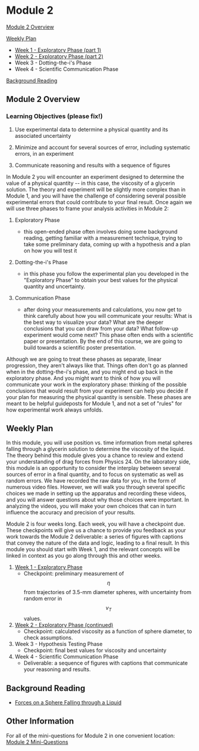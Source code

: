 # Module 2


[Module 2 Overview](#module-2-overview)

[Weekly Plan](#weekly-plan)
+ [Week 1 - Exploratory Phase (part 1)](week1)
+ [Week 2 - Exploratory Phase (part 2)](week2)
+ Week 3 - Dotting-the-i's Phase
+ Week 4 - Scientific Communication Phase

[Background Reading](#background-reading)


## Module 2 Overview 

### Learning Objectives (please fix!)


1. Use experimental data to determine a physical quantity and its associated uncertainty

2. Minimize and account for several sources of error, including systematic errors, in an experiment

3. Communicate reasoning and results with a sequence of figures

In Module 2 you will encounter an experiment designed to determine the value of a physical quantity -- in this case, the viscosity of a glycerin solution.  The theory and experiment will be slightly more complex than in Module 1, and you will have the challenge of considering several possible experimental errors that could contribute to your final result.  Once again we will use three phases to frame your analysis activities in Module 2:

1. Exploratory Phase
    - this open-ended phase often involves doing some background reading, getting familiar with a measurement technique, trying to take some preliminary data, coming up with a hypothesis and a plan on how you will test it

2. Dotting-the-i's Phase
    - in this phase you follow the experimental plan you developed in the "Exploratory Phase" to obtain your best values for the physical quantity and uncertainty.

3. Communication Phase
    - after doing your measurements and calculations, you now get to think carefully about how you will communicate your results: What is the best way to visualize your data? What are the deeper conclusions that you can draw from your data? What follow-up experiment would come next? This phase often ends with a scientific paper or presentation. By the end of this course, we are going to build towards a scientific poster presentation.

Although we are going to treat these phases as separate, linear progression, they aren't always like that. Things often don't go as planned when in the dotting-the-i's phase, and you might end up back in the exploratory phase. And you might want to think of how you will communicate your work in the exploratory phase: thinking of the possible conclusions that would result from your experiment can help you decide if your plan for measuring the physical quantity is sensible. These phases are meant to be helpful guideposts for Module 1, and not a set of "rules" for how experimental work always unfolds.

## Weekly Plan

In this module, you will use position vs. time information from metal spheres falling through a glycerin solution to determine the viscosity of the liquid.  The theory behind this module gives you a chance to review and extend your understanding of drag forces from Physics 24.  On the laboratory side, this module is an opportunity to consider the interplay between several sources of error in a final quantity, and to focus on systematic as well as random errors.  We have recorded the raw data for you, in the form of numerous video files.  However, we will walk you through several specific choices we made in setting up the apparatus and recording these videos, and you will answer questions about why those choices were important.  In analyzing the videos, you will make your own choices that can in turn influence the accuracy and precision of your results. 

Module 2 is four weeks long. Each week, you will have a checkpoint due. These checkpoints will give us a chance to provide you feedback as your work towards the Module 2 deliverable: a series of figures with captions that convey the nature of the data and logic, leading to a final result. In this module you should start with Week 1, and the relevant concepts will be linked in context as you go along through this and other weeks.

1. [Week 1 - Exploratory Phase](week1)
    - Checkpoint: preliminary measurement of $$\eta$$ from trajectories of 3.5-mm diameter spheres, with uncertainty from random error in $$v_T$$ values.
2. [Week 2 - Exploratory Phase (continued)](week2)
    - Checkpoint: calculated viscosity as a function of sphere diameter, to check assumptions.
3. Week 3 - Hypothesis Testing Phase
    - Checkpoint: final best values for viscosity and uncertainty
4. Week 4 - Scientific Communication Phase
    - Deliverable: a sequence of figures with captions that communicate your reasoning and results.



## Background Reading

+ [Forces on a Sphere Falling through a Liquid](forces-on-falling-sphere.md)

<!--+ [The Relationship between the Critical Angle for Slipping $$\theta_c$$ and the Coefficient of Static Friction $$\mu_s$$](https://drive.google.com/file/d/19qMGg5rJfkDCQVHRK2G1Nl4_CAMSgvHX/view?usp=sharing){:target="_blank"}-->

<!--+ [Introduction to Uncertainties](uncertainty-introduction.md)-->

## Other Information

For all of the mini-questions for Module 2 in one convenient location: [Module 2 Mini-Questions](mini-questions)
